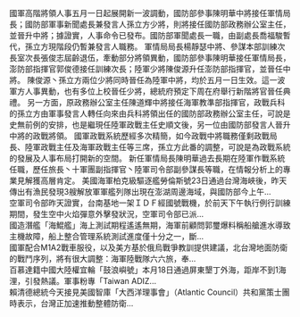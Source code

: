 國軍高階將領人事五月一日起展開新一波調動，國防部參事陳明華中將接任軍情局長；國防部軍事新聞處長兼發言人孫立方少將，則將接任國防部政務辦公室主任，並晉升中將；據證實，人事命令已發布。國防部軍聞處長一職，由副處長喬福駿暫代，孫立方現階段仍暫兼發言人職務。
軍情局局長楊靜瑟中將、參謀本部訓練次長室次長張俊志屆齡退伍，牽動部分將領異動，國防部參事陳明華接任軍情局長，澎防部指揮官郭俊德接任訓練次長；陸軍少將陳俊源升任澎防部指揮官，並晉任中將。
陳俊源丶孫立方兩位少將同時晉任為陸軍中將，均於五月一日生效。這一波軍方人事異動，也有多位上校晉任少將，總統府預定下周在府舉行新階將官晉任典禮。
另一方面，原政務辦公室主任陳道輝中將接任海軍教準部指揮官，政戰兵科的孫立方由軍事發言人轉任向來由兵科將領出任的國防部政務辦公室主任，可說是史無前例的安排，也是繼現任陸軍政戰主任史順文後，另一位由國防部發言人晉升中將的政戰將領。
國軍政戰系統歷經多次精簡，如今政戰中將職務僅剩政戰局長、陸軍政戰主任及海軍政戰主任等三席，孫立方此番的調整，可說是為政戰系統的發展及人事布局打開新的空間。
新任軍情局長陳明華過去長期在陸軍作戰系統任職，歷任旅長丶十軍團副指揮官丶陸軍司令部副參謀長等職，在情報分析上的專業見解獲高層肯定。
                    美國海軍柏克級驅逐艦勞倫斯號23日通過台灣海峽後，昨天傳出有漁民發現3艘解放軍軍艦列隊出現在澎湖周邊海域，與國防部今上午...                  
                    空軍司令部昨天證實，台南基地一架ＩＤＦ經國號戰機，於前天下午執行例行訓練期間，發生空中火焰彈意外擊發狀況，空軍司令部已派...                  
                    國造潛艦「海鯤艦」海上測試期程遙遙無期，海軍前顧問郭璽爆料稱船艙進水導致主機故障，船上整合管理系統測試進度僅十分之一，斷...                  
                    國軍配合M1A2戰車服役，以及美方基於俄烏戰爭教訓提供建議，北台灣地面防衛的戰鬥序列，將有很大調整：海軍陸戰隊六六旅，奉...                  
                    百慕達籍中國大陸權宜輪「鼓浪嶼號」本月18日通過屏東墾丁外海，距岸不到1海浬，引發熱議。軍事粉專「Taiwan ADIZ...                  
                    賴清德總統今天接見美國智庫「大西洋理事會」（Atlantic Council）共和黨策士團時表示，台灣正加速推動整體防衛...                  